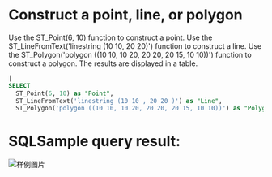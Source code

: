 # Construct a point, line, or polygon

Use the ST_Point(6, 10) function to construct a point.
Use the ST_LineFromText('linestring (10 10, 20 20)') function to construct a line.
Use the ST_Polygon('polygon ((10 10, 10 20, 20 20, 20 15, 10 10))') function to construct a polygon.
The results are displayed in a table.

```SQL
|
SELECT
  ST_Point(6, 10) as "Point",
  ST_LineFromText('linestring (10 10 , 20 20 )') as "Line",
  ST_Polygon('polygon ((10 10, 10 20, 20 20, 20 15, 10 10))') as "Polygon"
```

# SQLSample query result:

![样例图片](https://img.alicdn.com/tfs/TB1pq0OQbY1gK0jSZTEXXXDQVXa-667-337.png)
